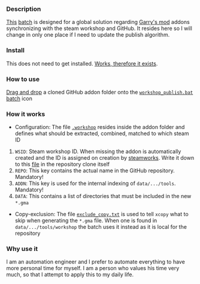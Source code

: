 ### Description
[This][ref-bat-sp] [batch][ref-use-bs] is designed for a global solution regarding [Garry's mod][ref-gam-gm]
addons synchronizing with the steam workshop and GitHub. It resides here so
I will change in only one place if I need to update the publish algorithm.

### Install
This does not need to get installed. [Works, therefore it exists][ref-dec-ph].

### How to use
[Drag and drop][ref-drg-dr] a cloned GitHub addon folder onto the [`workshop_publish.bat`][ref-bat-sp] [batch][ref-use-bs] icon

### How it works
 * Configuration: The file [`.workshop`][ref-dot-ws] resides inside the addon folder and defines
    what should be extracted, combined, matched to which steam ID
  1. `WSID`: Steam workshop ID. When missing the addon is automatically
    created and the ID is assigned on creation by [steamworks][ref-api-sw].
    Write it down to this [file][ref-dot-ws] in the repository clone itself
  2. `REPO`: This key contains the actual name in the GitHub repository. Mandatory!
  2. `ADDN`: This key is used for the internal indexing of `data/.../tools`. Mandatory!
  4. `DATA`: This contains a list of directories that must be included in the new `*.gma`
 * Copy-exclusion: The file [`exclude_copy.txt`][ref-ext-cp] is used to tell `xcopy` what to skip
  when generating the `*.gma` file. When one is found in `data/.../tools/workshop` the
  batch uses it instead as it is local for the repository

### Why use it
I am an automation engineer and I prefer to automate everything to have more
personal time for myself. I am a person who values his time very much, so that
I attempt to apply this to my daily life.

[ref-bat-sp]: https://github.com/dvdvideo1234/WindowsBatches/blob/master/GmodAddons/WorkshopPublish/workshop_publish.bat
[ref-dot-ws]: https://github.com/dvdvideo1234/WindowsBatches/blob/master/GmodAddons/WorkshopPublish/.workshop
[ref-ext-cp]: https://github.com/dvdvideo1234/WindowsBatches/blob/master/GmodAddons/WorkshopPublish/exclude_copy.txt
[ref-gam-gm]: https://store.steampowered.com/app/4000/Garrys_Mod/
[ref-use-bs]: https://en.wikibooks.org/wiki/Windows_Batch_Scripting
[ref-api-sw]: https://partner.steamgames.com/doc/api
[ref-dec-ph]: https://newlearningonline.com/new-learning/chapter-7/committed-knowledge-the-modern-past/descartes-i-think-therefore-i-am
[ref-drg-dr]: https://learn.microsoft.com/en-us/windows/apps/design/input/drag-and-drop
